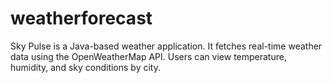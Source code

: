 # weatherforecast
Sky Pulse is a Java-based weather application. It fetches real-time weather data using the OpenWeatherMap API. Users can view temperature, humidity, and sky conditions by city.
